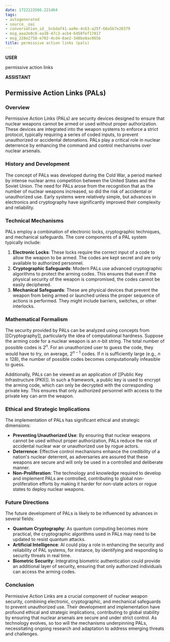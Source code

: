 ```yaml
---
date: 1722122566.221464
tags:
- autogenerated
- source__oai
- conversation_id__bcbdaf41-aa9e-4c63-a25f-60a5b7e20379
- msg_aaa2e0c8-ea38-47c3-acb4-6458fef17817
- msg_228e2758-e702-4cd4-8ae2-348be8ac065b
title: permissive action links (pals)
---
```



**USER**

permissive action links


**ASSISTANT**

## Permissive Action Links (PALs)

### Overview

Permissive Action Links (PALs) are security devices designed to ensure that nuclear weapons cannot be armed or used without proper authorization. These devices are integrated into the weapon systems to enforce a strict protocol, typically requiring a series of coded inputs, to prevent unauthorized or accidental detonations. PALs play a critical role in nuclear deterrence by enhancing the command and control mechanisms over nuclear arsenals.

### History and Development

The concept of PALs was developed during the Cold War, a period marked by intense nuclear arms competition between the United States and the Soviet Union. The need for PALs arose from the recognition that as the number of nuclear weapons increased, so did the risk of accidental or unauthorized use. Early systems were relatively simple, but advances in electronics and cryptography have significantly improved their complexity and reliability.

### Technical Mechanisms

PALs employ a combination of electronic locks, cryptographic techniques, and mechanical safeguards. The core components of a PAL system typically include:

1. **Electronic Locks**: These locks require the correct input of a code to allow the weapon to be armed. The codes are kept secret and are only available to authorized personnel.
2. **Cryptographic Safeguards**: Modern PALs use advanced cryptographic algorithms to protect the arming codes. This ensures that even if the physical security of the weapon is compromised, the codes cannot be easily deciphered.
3. **Mechanical Safeguards**: These are physical devices that prevent the weapon from being armed or launched unless the proper sequence of actions is performed. They might include barriers, switches, or other interlocks.

### Mathematical Formalism

The security provided by PALs can be analyzed using concepts from [[Cryptography]], particularly the idea of computational hardness. Suppose the arming code for a nuclear weapon is an $n$-bit string. The total number of possible codes is $2^n$. For an unauthorized user to guess the code, they would have to try, on average, $2^{n-1}$ codes. If $n$ is sufficiently large (e.g., $n \geq 128$), the number of possible codes becomes computationally infeasible to guess.

Additionally, PALs can be viewed as an application of [[Public Key Infrastructure (PKI)]]. In such a framework, a public key is used to encrypt the arming code, which can only be decrypted with the corresponding private key. This ensures that only authorized personnel with access to the private key can arm the weapon.

### Ethical and Strategic Implications

The implementation of PALs has significant ethical and strategic dimensions:

- **Preventing Unauthorized Use**: By ensuring that nuclear weapons cannot be used without proper authorization, PALs reduce the risk of accidental nuclear war or unauthorized use by rogue actors.
- **Deterrence**: Effective control mechanisms enhance the credibility of a nation's nuclear deterrent, as adversaries are assured that these weapons are secure and will only be used in a controlled and deliberate manner.
- **Non-Proliferation**: The technology and knowledge required to develop and implement PALs are controlled, contributing to global non-proliferation efforts by making it harder for non-state actors or rogue states to deploy nuclear weapons.

### Future Directions

The future development of PALs is likely to be influenced by advances in several fields:

- **Quantum Cryptography**: As quantum computing becomes more practical, the cryptographic algorithms used in PALs may need to be updated to resist quantum attacks.
- **Artificial Intelligence**: AI could play a role in enhancing the security and reliability of PAL systems, for instance, by identifying and responding to security threats in real time.
- **Biometric Security**: Integrating biometric authentication could provide an additional layer of security, ensuring that only authorized individuals can access the arming codes.

### Conclusion

Permissive Action Links are a crucial component of nuclear weapon security, combining electronic, cryptographic, and mechanical safeguards to prevent unauthorized use. Their development and implementation have profound ethical and strategic implications, contributing to global stability by ensuring that nuclear arsenals are secure and under strict control. As technology evolves, so too will the mechanisms underpinning PALs, necessitating ongoing research and adaptation to address emerging threats and challenges.